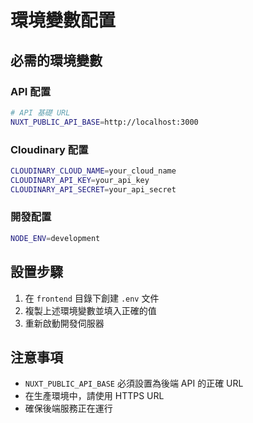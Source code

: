 # 環境變數配置

## 必需的環境變數

### API 配置
```bash
# API 基礎 URL
NUXT_PUBLIC_API_BASE=http://localhost:3000
```

### Cloudinary 配置
```bash
CLOUDINARY_CLOUD_NAME=your_cloud_name
CLOUDINARY_API_KEY=your_api_key
CLOUDINARY_API_SECRET=your_api_secret
```

### 開發配置
```bash
NODE_ENV=development
```

## 設置步驟

1. 在 `frontend` 目錄下創建 `.env` 文件
2. 複製上述環境變數並填入正確的值
3. 重新啟動開發伺服器

## 注意事項

- `NUXT_PUBLIC_API_BASE` 必須設置為後端 API 的正確 URL
- 在生產環境中，請使用 HTTPS URL
- 確保後端服務正在運行
